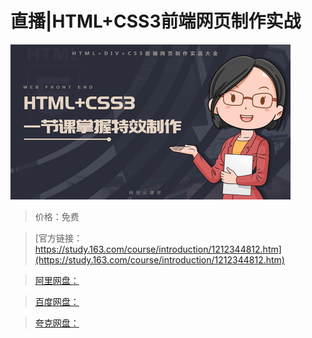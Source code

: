 # 直播|HTML+CSS3前端网页制作实战

![img](../../../assets/study163/free/60ae6a72868e4647b3bc9e66fc9da146.png)

> 价格：免费

> [官方链接：https://study.163.com/course/introduction/1212344812.htm](https://study.163.com/course/introduction/1212344812.htm)

> [阿里网盘：]()

> [百度网盘：]()

> [夸克网盘：]()
